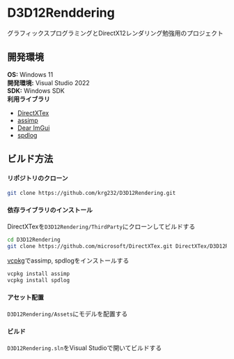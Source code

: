 # D3D12Renddering

グラフィックスプログラミングとDirectX12レンダリング勉強用のプロジェクト

## 開発環境

**OS:** Windows 11  
**開発環境:** Visual Studio 2022  
**SDK:** Windows SDK  
**利用ライブラリ**

- [DirectXTex](https://github.com/microsoft/DirectXTex)
- [assimp](https://github.com/assimp/assimp)
- [Dear ImGui](https://github.com/ocornut/imgui)
- [spdlog](https://github.com/gabime/spdlog)

## ビルド方法

#### リポジトリのクローン

```bash
git clone https://github.com/krg232/D3D12Rendering.git
```

#### 依存ライブラリのインストール

DirectXTexを`D3D12Rendering/ThirdParty`にクローンしてビルドする

```bash
cd D3D12Rendering
git clone https://github.com/microsoft/DirectXTex.git DirectXTex/D3D12Rendering/ThirdParty
```

[vcpkg](https://github.com/microsoft/vcpkg)でassimp, spdlogをインストールする

```bash
vcpkg install assimp
vcpkg install spdlog
```

#### アセット配置

`D3D12Rendering/Assets`にモデルを配置する

#### ビルド

`D3D12Rendering.sln`をVisual Studioで開いてビルドする
